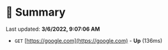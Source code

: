# 📖 Summary
Last updated: **3/6/2022, 9:07:06 AM**

- `GET` [https://google.com](https://google.com) - **Up** (136ms)
